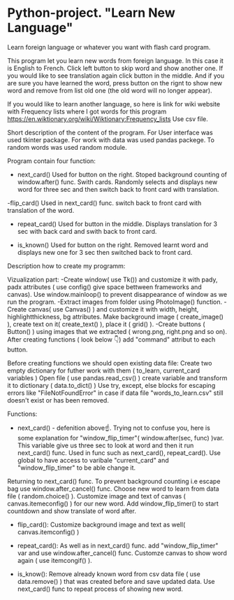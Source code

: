 # Python-project. "Learn New Language"
 Learn foreign language or whatever you want with flash card program. 

This program let you learn new words from foreign language. In this case it is English to French. 
Click left button to skip word and show another one. If you would like to see translation again click button in the middle.
And if you are sure you have learned the word, press button on the rignt to show new word and remove from list old one (the old word will no longer appear).

If you would like to learn another language, so here is link for wiki website with Frequency lists where I got words for this program https://en.wiktionary.org/wiki/Wiktionary:Frequency_lists
Use csv file.

Short description of the content of the program.
For User interface was used tkinter package.
For work with data was used pandas packege.
To random words was used random module.

Program contain four function:
- next_card() Used for button on the right. 
Stoped background counting of window.after() func. Swith cards. Randomly selects and displays new word for three sec and then switch back to front card with 
translation.

-flip_card() Used in next_card() func.
switch back to front card with translation of the word.

- repeat_card() Used for button in the middle.
Displays translation for 3 sec with back card and swith back to front card.

- is_known() Used for button on the right.
Removed learnt word and displays new one for 3 sec then switched back to front card. 



Description how to create my programm:

Vizualization part:
-Create window( use Tk()) and customize it with pady, padx attributes ( use config() give space bettween frameworks and canvas). 
Use window.mainloop() to prevent disappearance of window as we run the program.
-Extract images from folder using PhotoImage() function.
-Create canvas( use Canvas() ) and customize it with width, height, highlightthickness, bg attributes.
Make background image ( create_image() ), create text on it( create_text() ), place it ( grid() ).
-Create buttons ( Button() ) using images that we extracted ( wrong.png, right.png and so on). 
After creating functions ( look below 👇) add "command" attribut to each button.

Before creating functions we should open existing data file:
Create two empty dictionary for futher work with them ( to_learn, current_card variables )
Open file ( use pandas.read_csv() ) create variable and transform it to dictionary ( data.to_dict() )
Use try, except, else blocks for escaping errors like "FileNotFoundError" in case if data file "words_to_learn.csv" still doesn't exist or has been removed.

Functions:
- next_card() - defenition above☝️.
Trying not to confuse you, here is some explanation for "window_flip_timer"( window.after(sec, func) )var. This variable give us three sec to look at word 
and then it run next_card() func. Used in func such as next_card(), repeat_card().
Use global to have access to varibale "current_card" and "window_flip_timer" to be able change it.

Returning to next_card() func. To prevent background counting i.e escape bag use window.after_cancel() func. 
Choose new word to learn from data file ( random.choice() ). 
Customize image and text of canvas ( canvas.itemeconfig() ) for our new word.
Add window_flip_timer() to start countdown and show translate of word after.

- flip_card():
Customize background image and text as well( canvas.itemconfig() )

- repeat_card():
As well as in next_card() func. add "window_flip_timer" var and use window.after_cancel() func.
Customze canvas to show word again ( use itemcongif() ).

- is_know():
Remove already known word from csv data file ( use data.remove() ) that was created before and save updated data.
Use next_card() func to repeat process of showing new word.
